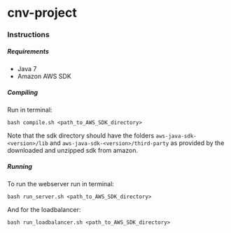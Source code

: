 # cnv-project

### Instructions

##### Requirements

- Java 7
- Amazon AWS SDK

##### Compiling
Run in terminal:

```
bash compile.sh <path_to_AWS_SDK_directory>
```

Note that the sdk directory should have the folders `aws-java-sdk-<version>/lib`
and `aws-java-sdk-<version>/third-party` as provided by the downloaded and unzipped sdk from amazon.


##### Running

To run the webserver run in terminal:

```
bash run_server.sh <path_to_AWS_SDK_directory>
```

And for the loadbalancer:

```
bash run_loadbalancer.sh <path_to_AWS_SDK_directory>
```


